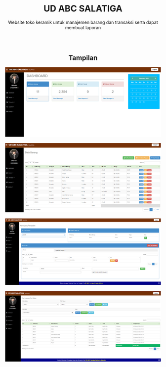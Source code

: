 <h1 align="center">UD ABC SALATIGA</h1>
<p align="center">Website toko keramik untuk manajemen barang dan transaksi serta dapat membuat laporan</p>
<br/><br/>
<h2 align="center">Tampilan</h2>
<p align="center">
 <img src="https://github.com/AbdanulIkhlas/toko_keramik/blob/main/a%20document/documentation/dashboard.png" alt="Banner" width="760"><br/><br/>
 <img src="https://github.com/AbdanulIkhlas/toko_keramik/blob/main/a%20document/documentation/barang.png" alt="Banner" width="760"><br/><br/>
 <img src="https://github.com/AbdanulIkhlas/toko_keramik/blob/main/a%20document/documentation/transaksi.png" alt="Banner" width="760"><br/><br/>
 <img src="https://github.com/AbdanulIkhlas/toko_keramik/blob/main/a%20document/documentation/laporan.png" alt="Banner" width="760"><br/><br/>
</p>

   
  
